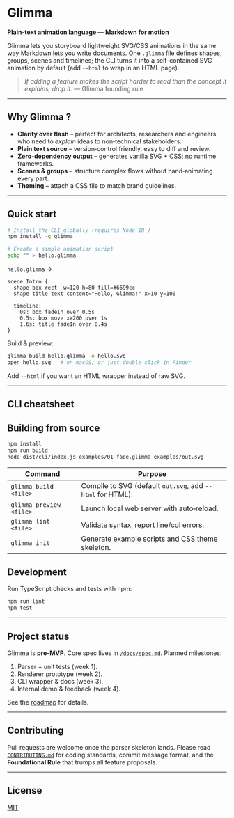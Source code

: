 # Glimma

**Plain‑text animation language — Markdown for motion**

Glimma lets you storyboard lightweight SVG/CSS animations in the same way Markdown lets you write documents. One `.glimma` file defines shapes, groups, scenes and timelines; the CLI turns it into a self-contained SVG animation by default (add `--html` to wrap in an HTML page).

> *If adding a feature makes the script harder to read than the concept it explains, drop it.* — Glimma founding rule

---

## Why Glimma ?

* **Clarity over flash** – perfect for architects, researchers and engineers who need to *explain* ideas to non‑technical stakeholders.
* **Plain text source** – version‑control friendly, easy to diff and review.
* **Zero‑dependency output** – generates vanilla SVG + CSS; no runtime frameworks.
* **Scenes & groups** – structure complex flows without hand‑animating every part.
* **Theming** – attach a CSS file to match brand guidelines.

---

## Quick start

```bash
# Install the CLI globally (requires Node 18+)
npm install -g glimma

# Create a simple animation script
echo "" > hello.glimma
```

`hello.glimma` →

```glimma
scene Intro {
  shape box rect  w=120 h=80 fill=#6699cc
  shape title text content="Hello, Glimma!" x=10 y=100

  timeline:
    0s: box fadeIn over 0.5s
    0.5s: box move x=200 over 1s
    1.6s: title fadeIn over 0.4s
}
```

Build & preview:

```bash
glimma build hello.glimma -o hello.svg
open hello.svg   # on macOS; or just double-click in Finder
```

Add `--html` if you want an HTML wrapper instead of raw SVG.

---

## CLI cheatsheet


## Building from source

```bash
npm install
npm run build
node dist/cli/index.js examples/01-fade.glimma examples/out.svg
```

| Command                 | Purpose                                          |
| ----------------------- | ------------------------------------------------ |
| `glimma build <file>`   | Compile to SVG (default `out.svg`, add `--html` for HTML). |
| `glimma preview <file>` | Launch local web server with auto‑reload.        |
| `glimma lint <file>`    | Validate syntax, report line/col errors.         |
| `glimma init`           | Generate example scripts and CSS theme skeleton. |

## Development

Run TypeScript checks and tests with npm:

```bash
npm run lint
npm test
```

---

## Project status

Glimma is **pre‑MVP**. Core spec lives in [`/docs/spec.md`](./docs/spec.md). Planned milestones:

1. Parser + unit tests (week 1).
2. Renderer prototype (week 2).
3. CLI wrapper & docs (week 3).
4. Internal demo & feedback (week 4).

See the [roadmap](./ROADMAP.md) for details.

---

## Contributing

Pull requests are welcome once the parser skeleton lands. Please read [`CONTRIBUTING.md`](./CONTRIBUTING.md) for coding standards, commit message format, and the **Foundational Rule** that trumps all feature proposals.

---

## License

[MIT](./LICENSE)
